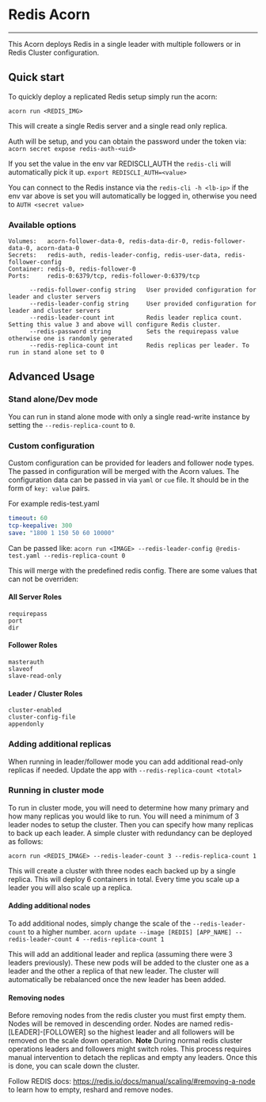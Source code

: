 # Redis Acorn

---
This Acorn deploys Redis in a single leader with multiple followers or in Redis Cluster configuration.

## Quick start

To quickly deploy a replicated Redis setup simply run the acorn:

`acorn run <REDIS_IMG>`

This will create a single Redis server and a single read only replica.

Auth will be setup, and you can obtain the password under the token via:
`acorn secret expose redis-auth-<uid>`

If you set the value in the env var REDISCLI_AUTH the `redis-cli` will automatically pick it up.
`export REDISCLI_AUTH=<value>`

You can connect to the Redis instance via the `redis-cli -h <lb-ip>` if the env var above is set you will automatically be logged in, otherwise you need to `AUTH <secret value>`

### Available options

```shell
Volumes:   acorn-follower-data-0, redis-data-dir-0, redis-follower-data-0, acorn-data-0
Secrets:   redis-auth, redis-leader-config, redis-user-data, redis-follower-config
Container: redis-0, redis-follower-0
Ports:     redis-0:6379/tcp, redis-follower-0:6379/tcp

      --redis-follower-config string   User provided configuration for leader and cluster servers
      --redis-leader-config string     User provided configuration for leader and cluster servers
      --redis-leader-count int         Redis leader replica count. Setting this value 3 and above will configure Redis cluster.
      --redis-password string          Sets the requirepass value otherwise one is randomly generated
      --redis-replica-count int        Redis replicas per leader. To run in stand alone set to 0
```

## Advanced Usage

### Stand alone/Dev mode

You can run in stand alone mode with only a single read-write instance by setting the `--redis-replica-count` to `0`.

### Custom configuration

Custom configuration can be provided for leaders and follower node types. The passed in configuration will be merged with the Acorn values. The configuration data can be passed in via `yaml` or `cue` file. It should be in the form of `key: value` pairs.

For example redis-test.yaml

```yaml
timeout: 60
tcp-keepalive: 300
save: "1800 1 150 50 60 10000"
```

Can be passed like:
`acorn run <IMAGE> --redis-leader-config @redis-test.yaml --redis-replica-count 0`

This will merge with the predefined redis config. There are some values that can not be overriden:

#### All Server Roles

```shell
requirepass
port
dir
```

#### Follower Roles

```shell
masterauth
slaveof
slave-read-only
```

#### Leader / Cluster Roles

```shell
cluster-enabled
cluster-config-file
appendonly
```

### Adding additional replicas

When running in leader/follower mode you can add additional read-only replicas if needed. Update the app with `--redis-replica-count <total>`

### Running in cluster mode

To run in cluster mode, you will need to determine how many primary and how many replicas you would like to run. You will need a minimum of 3 leader nodes to setup the cluster. Then you can specify how many replicas to back up each leader. A simple cluster with redundancy can be deployed as follows:

`acorn run <REDIS_IMAGE> --redis-leader-count 3 --redis-replica-count 1`

This will create a cluster with three nodes each backed up by a single replica. This will deploy 6 containers in total. Every time you scale up a leader you will also scale up a replica.

#### Adding additional nodes

To add additional nodes, simply change the scale of the `--redis-leader-count` to a higher number.
`acorn update --image [REDIS] [APP_NAME] --redis-leader-count 4 --redis-replica-count 1`

This will add an additional leader and replica (assuming there were 3 leaders previously). These new pods will be added to the cluster one as a leader and the other a replica of that new leader. The cluster will automatically be rebalanced once the new leader has been added.

#### Removing nodes

Before removing nodes from the redis cluster you must first empty them. Nodes will be removed in descending order. Nodes are named redis-[LEADER]-[FOLLOWER] so the highest leader and all followers will be removed on the scale down operation. **Note** During normal redis cluster operations leaders and followers might switch roles. This process requires manual intervention to detach the replicas and empty any leaders. Once this is done, you can scale down the cluster.

Follow REDIS docs: <https://redis.io/docs/manual/scaling/#removing-a-node> to learn how to empty, reshard and remove nodes.
